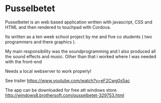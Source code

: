 # Pusselbetet

Pusselbetet is an web based application written with javascript, CSS and HTML and then rendered to touchpad with Cordova.

Its written as a ten week school project by me and five co students ( two programmers and there graphics ).

My main responsibility was the soundprogramming and I also produced all the sound effects and music. Other than that i worked where I was needed with the front-end

Needs a local webserver to work properly!

See trailer
https://www.youtube.com/watch?v=eF2Cwg0s5ac

The app can be downloaded for free att windows store.
http://windows8.brothersoft.com/pusselbetet-329753.html
